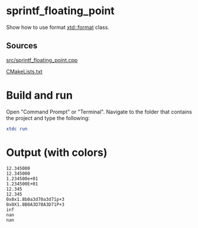 # sprintf_floating_point

Show how to use format [xtd::format](https://codedocs.xyz/gammasoft71/xtd/_format_page.html) class.

## Sources

[src/sprintf_floating_point.cpp](src/sprintf_floating_point.cpp)

[CMakeLists.txt](CMakeLists.txt)

# Build and run

Open "Command Prompt" or "Terminal". Navigate to the folder that contains the project and type the following:

```cmake
xtdc run
```

# Output (with colors)

```
12.345000
12.345000
1.234500e+01
1.234500E+01
12.345
12.345
0x0x1.8b0a3d70a3d71p+3
0x0X1.8B0A3D70A3D71P+3
inf
nan
nan
```

